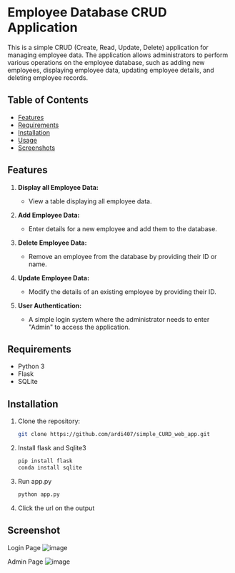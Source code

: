 # Employee Database CRUD Application

This is a simple CRUD (Create, Read, Update, Delete) application for managing employee data. The application allows administrators to perform various operations on the employee database, such as adding new employees, displaying employee data, updating employee details, and deleting employee records.

## Table of Contents

- [Features](#features)
- [Requirements](#requirements)
- [Installation](#installation)
- [Usage](#usage)
- [Screenshots](#Screenshots)

## Features

1. **Display all Employee Data:**
   - View a table displaying all employee data.

2. **Add Employee Data:**
   - Enter details for a new employee and add them to the database.

3. **Delete Employee Data:**
   - Remove an employee from the database by providing their ID or name.

4. **Update Employee Data:**
   - Modify the details of an existing employee by providing their ID.

5. **User Authentication:**
   - A simple login system where the administrator needs to enter "Admin" to access the application.

## Requirements

- Python 3
- Flask
- SQLite

## Installation

1. Clone the repository:
   ```bash
   git clone https://github.com/ardi407/simple_CURD_web_app.git
2. Install flask and Sqlite3
   ```bash
   pip install flask
   conda install sqlite
3. Run app.py
   ```bash
   python app.py
4. Click the url on the output

## Screenshot
Login Page
![image](https://github.com/ardi407/simple_CURD_web_app/assets/144577146/f88a3ef8-6692-4ced-bf0c-59dadb75b8ef)

Admin Page
![image](https://github.com/ardi407/simple_CURD_web_app/assets/144577146/f63e9597-7bcb-44ef-ac32-72d28294f786)


   
